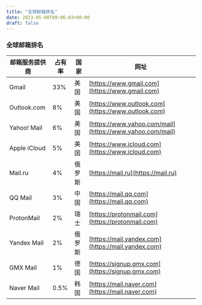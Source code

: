 ```yaml
---
title: "全球邮箱排名"
date: 2023-05-08T09:06:03+08:00
draft: false
---
```


### 全球邮箱排名

| 邮箱服务提供商   | 占有率    | 国家     | 网址                      |
|----------------|----------|---------|--------------------------|
| Gmail          | 33%      | 美国     | [https://www.gmail.com](https://www.gmail.com)             |
| Outlook.com    | 8%       | 美国     | [https://www.outlook.com](https://www.outlook.com)         |
| Yahoo! Mail    | 6%       | 美国     | [https://www.yahoo.com/mail](https://www.yahoo.com/mail)   |
| Apple iCloud   | 5%       | 美国     | [https://www.icloud.com](https://www.icloud.com)           |
| Mail.ru        | 4%       | 俄罗斯   | [https://mail.ru](https://mail.ru)                         |
| QQ Mail        | 3%       | 中国     | [https://mail.qq.com](https://mail.qq.com)                 |
| ProtonMail     | 2%       | 瑞士     | [https://protonmail.com](https://protonmail.com)           |
| Yandex Mail    | 2%       | 俄罗斯   | [https://mail.yandex.com](https://mail.yandex.com)         |
| GMX Mail       | 1%       | 德国     | [https://signup.gmx.com](https://signup.gmx.com)           |
| Naver Mail     | 0.5%     | 韩国     | [https://mail.naver.com](https://mail.naver.com)           |




